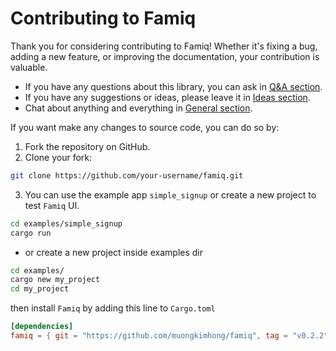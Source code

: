 # Contributing to Famiq

Thank you for considering contributing to Famiq! Whether it's fixing a bug, adding a new feature, or improving the documentation, your contribution is valuable.

- If you have any questions about this library, you can ask in [Q&A section](https://github.com/MuongKimhong/famiq/discussions/categories/q-a).
- If you have any suggestions or ideas, please leave it in [Ideas section](https://github.com/MuongKimhong/famiq/discussions/categories/ideas).
- Chat about anything and everything in [General section](https://github.com/MuongKimhong/famiq/discussions/categories/general).

If you want make any changes to source code, you can do so by:

1. Fork the repository on GitHub.
2. Clone your fork:

  ```bash
  git clone https://github.com/your-username/famiq.git
   ```

3. You can use the example app `simple_signup` or create a new project to test `Famiq` UI.

  ```bash
  cd examples/simple_signup
  cargo run
   ```
   - or create a new project inside examples dir
  ```bash
  cd examples/
  cargo new my_project
  cd my_project
  ```
   then install `Famiq` by adding this line to `Cargo.toml`

  ```toml
  [dependencies]
  famiq = { git = "https://github.com/muongkimhong/famiq", tag = "v0.2.2" }
  ```
